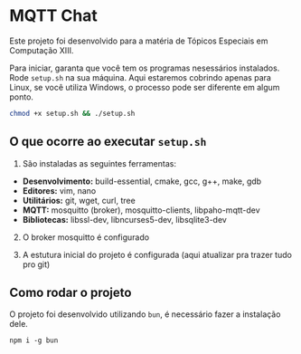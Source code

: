 # MQTT Chat

Este projeto foi desenvolvido para a matéria de Tópicos Especiais em Computação XIII.

Para iniciar, garanta que você tem os programas nesessários instalados. Rode `setup.sh` na sua máquina. Aqui estaremos cobrindo apenas para Linux, se você utiliza Windows, o processo pode ser diferente em algum ponto.

```sh
chmod +x setup.sh && ./setup.sh
```

## O que ocorre ao executar `setup.sh`

1. São instaladas as seguintes ferramentas:

- **Desenvolvimento:** build-essential, cmake, gcc, g++, make, gdb
- **Editores:** vim, nano
- **Utilitários:** git, wget, curl, tree
- **MQTT:** mosquitto (broker), mosquitto-clients, libpaho-mqtt-dev
- **Bibliotecas:** libssl-dev, libncurses5-dev, libsqlite3-dev

2. O broker mosquitto é configurado

3. A estutura inicial do projeto é configurada (aqui atualizar pra trazer tudo pro git)

## Como rodar o projeto

O projeto foi desenvolvido utilizando `bun`, é necessário fazer a instalação dele.

`npm i -g bun`
